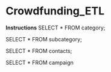 # Crowdfunding_ETL

**Instructions**
SELECT * FROM category;

SELECT * FROM subcategory;

SELECT * FROM contacts;

SELECT * FROM campaign
